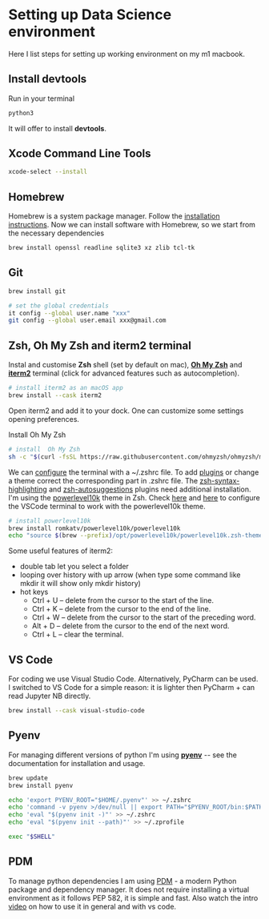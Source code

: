 # Setting up Data Science environment
Here I list steps for setting up working environment on my m1 macbook.

## Install devtools
Run in your terminal
```sh
python3
```
It will offer to install **devtools**.

## Xcode Command Line Tools
```sh
xcode-select --install
```

##  Homebrew
Homebrew is a system package manager. Follow the [installation instructions](https://brew.sh/). Now we can install software with Homebrew, so we start from the necessary dependencies
```sh
brew install openssl readline sqlite3 xz zlib tcl-tk
```

## Git
```sh
brew install git
```
```sh
# set the global credentials
it config --global user.name "xxx"
git config --global user.email xxx@gmail.com
```

## Zsh, Oh My Zsh and iterm2 terminal
Instal and customise **Zsh** shell (set by default on mac), [**Oh My Zsh**](https://github.com/ohmyzsh/ohmyzsh) and [**iterm2**](https://iterm2.com/features.html) terminal (click for advanced features such as autocompletion).
```sh
# install iterm2 as an macOS app 
brew install --cask iterm2
```
Open iterm2 and add it to your dock. One can customize some settings opening preferences. 

Install Oh My Zsh
``` sh
# install  Oh My Zsh
sh -c "$(curl -fsSL https://raw.githubusercontent.com/ohmyzsh/ohmyzsh/master/tools/install.sh)"
``` 
We can [configure](https://medium.com/@slavadubrov/setting-up-a-macbook-as-data-science-specialist-8fee88c9c498) the terminal with a ~/.zshrc file. 
To add [plugins](https://github.com/ohmyzsh/ohmyzsh/tree/master/plugins) or change a theme correct the corresponding part in .zshrc file. 
The [zsh-syntax-highlighting](https://github.com/zsh-users/zsh-syntax-highlighting/) and [zsh-autosuggestions](https://github.com/zsh-users/zsh-autosuggestions) plugins need additional installation.
I'm using the [powerlevel10k](https://github.com/romkatv/powerlevel10k#homebrew) theme in Zsh. Check [here](https://gist.github.com/kevin-smets/8568070#powerlevel9k--powerlevel10k) and [here](https://github.com/romkatv/powerlevel10k/blob/master/font.md#manual-font-installation) to configure the VSCode terminal to work with the powerlevel10k theme.
```sh
# install powerlevel10k
brew install romkatv/powerlevel10k/powerlevel10k
echo "source $(brew --prefix)/opt/powerlevel10k/powerlevel10k.zsh-theme" >>~/.zshrc
```
Some useful features of iterm2:
- double tab let you select a folder
- looping over history with up arrow (when type some command like mkdir it will show only mkdir history)
- hot keys
    - Ctrl + U – delete from the cursor to the start of the line.
    - Ctrl + K – delete from the cursor to the end of the line.
    - Ctrl + W – delete from the cursor to the start of the preceding word.
    - Alt + D – delete from the cursor to the end of the next word.
    - Ctrl + L – clear the terminal.

## VS Code
For coding we use Visual Studio Code. Alternatively, PyCharm can be used. 
I switched to VS Code for a simple reason: it is lighter then PyCharm + can read Jupyter NB directly.
```sh
brew install --cask visual-studio-code
```

## Pyenv
For managing different versions of python I'm using [**pyenv**](https://github.com/pyenv/pyenv#homebrew-in-macos) -- see the documentation for installation and usage.
```sh
brew update
brew install pyenv  

echo 'export PYENV_ROOT="$HOME/.pyenv"' >> ~/.zshrc
echo 'command -v pyenv >/dev/null || export PATH="$PYENV_ROOT/bin:$PATH"' >> ~/.zshrc
echo 'eval "$(pyenv init -)"' >> ~/.zshrc
echo 'eval "$(pyenv init --path)"' >> ~/.zprofile

exec "$SHELL"
```

## PDM
To manage python dependencies I am using [PDM](https://pdm.fming.dev/latest/) - a modern Python package and dependency manager. It does not require installing a virtual environment as it follows PEP 582, it is simple and fast. Also watch the intro [video](https://www.youtube.com/watch?v=qOIWNSTYfcc) on how to use it in general and with vs code.
